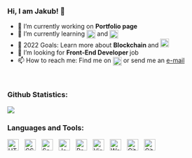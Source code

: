 ### Hi, I am Jakub! 👋



- 🔭 I’m currently working on <strong> Portfolio page </strong>
- 🌱 I’m currently learning <img alt="Typescript" width="20px" align="center" src="https://cdn.jsdelivr.net/gh/devicons/devicon/icons/typescript/typescript-original.svg" /> and <img alt="MaterialUI" width="20px" align="center" src="https://cdn.jsdelivr.net/gh/devicons/devicon/icons/materialui/materialui-original.svg" />
- 🥅 2022 Goals: Learn more about <strong> Blockchain </strong> and <img alt="Solidity" width="20px" src="https://cdn.jsdelivr.net/gh/devicons/devicon/icons/solidity/solidity-plain.svg" />
- 👯 I’m looking for <strong> Front-End Developer </strong> job
- 📫 How to reach me: Find me on <a href="https://www.linkedin.com/in/jakub-majewski-528553203/"><img width="20px" align="center" src="https://cdn.jsdelivr.net/gh/devicons/devicon/icons/linkedin/linkedin-original.svg" /></a> or send me an <a href="mailto:majewski.j01@gmail.com">e-mail</a>
</br>

### Github Statistics:
<img src='https://github-readme-stats.vercel.app/api?username=Majeev&show_icons=true&theme=dracula' />
</br>


### Languages and Tools:


<img align="left" alt="HTML5" width="26px" src="https://cdn.jsdelivr.net/gh/devicons/devicon/icons/html5/html5-original.svg" style="padding-right:10px;" />
<img align="left" alt="CSS3" width="26px" src="https://cdn.jsdelivr.net/gh/devicons/devicon/icons/css3/css3-original.svg" style="padding-right:10px;" />
<img align="left" alt="Sass" width="26px" src="https://cdn.jsdelivr.net/gh/devicons/devicon/icons/sass/sass-original.svg" style="padding-right:10px;" />
<img align="left" alt="JavaScript" width="26px" src="https://cdn.jsdelivr.net/gh/devicons/devicon/icons/javascript/javascript-original.svg" style="padding-right:10px;" />
<img align="left" alt="React" width="26px" src="https://cdn.jsdelivr.net/gh/devicons/devicon/icons/react/react-original.svg" style="padding-right:10px;" />
<img align="left" alt="Visual Studio Code" width="26px" src="https://cdn.jsdelivr.net/gh/devicons/devicon/icons/vscode/vscode-original.svg" style="padding-right:10px;" />
<img align="left" alt="Webstorm" width="26px" src="https://cdn.jsdelivr.net/gh/devicons/devicon/icons/webstorm/webstorm-plain.svg" style="padding-right:10px;" />
<img align="left" alt="Git" width="26px" src="https://cdn.jsdelivr.net/gh/devicons/devicon/icons/git/git-original.svg" style="padding-right:10px;"/>
<img align="left" alt="Github" width="26px" src="https://cdn.jsdelivr.net/gh/devicons/devicon/icons/github/github-original.svg" style="padding-right:10px;" />
